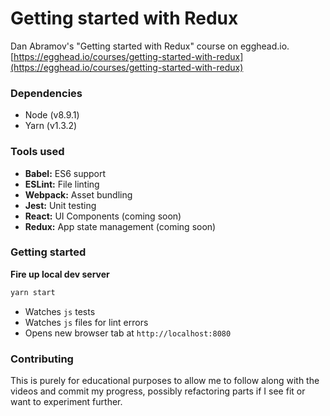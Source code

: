 # Getting started with Redux

Dan Abramov's "Getting started with Redux" course on egghead.io.
[https://egghead.io/courses/getting-started-with-redux](https://egghead.io/courses/getting-started-with-redux)

### Dependencies

- Node (v8.9.1)
- Yarn (v1.3.2)


### Tools used

- **Babel:**   ES6 support
- **ESLint:**  File linting
- **Webpack:** Asset bundling
- **Jest:**    Unit testing
- **React:**   UI Components (coming soon)
- **Redux:**   App state management (coming soon)


### Getting started

**Fire up local dev server**

```bash
yarn start
```

- Watches `js` tests
- Watches `js` files for lint errors
- Opens new browser tab at `http://localhost:8080`


### Contributing

This is purely for educational purposes to allow me to follow along with the videos and commit my progress, possibly refactoring parts if I see fit or want to experiment further.
